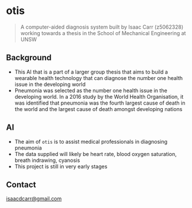# otis
> A computer-aided diagnosis system built by Isaac Carr (z5062328) working towards a thesis in the School of Mechanical Engineering at UNSW

## Background
* This AI that is a part of a larger group thesis that aims to build a wearable health technology that can diagnose the number one health issue in the developing world 
* Pneumonia was selected as the number one health issue in the developing world. In a 2016 study by the World Health Organisation, it was identified that pneumonia was the fourth largest cause of death in the world and the largest cause of death amongst developing nations

## AI
* The aim of `otis` is to assist medical professionals in diagnosing pneumonia
* The data supplied will likely be heart rate, blood oxygen saturation, breath indrawing, cyanosis
* This project is still in very early stages

## Contact
isaacdcarr@gmail.com

